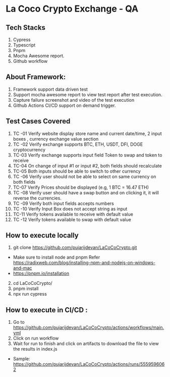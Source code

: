 # La Coco Crypto Exchange - QA

## Tech Stacks

1. Cypress
2. Typescript
3. Pnpm
4. Mocha Awesome report.
5. Github workflow

## About Framework:
1. Framework support data driven test
2. Support mocha awesome report to view test report after test execution.
3. Capture failure screenshot and video of the test execution
4. Github Actions CI/CD support on demand trigger.


## Test Cases Covered

1. TC -01 Verify website display store name and current date/time, 2 input boxes , currency exchange value section
2. TC -02 Verify exchange supports BTC, ETH, USDT, DFI, DOGE cryptocurrency
3. TC-03 Verify exchange supports input field Token to swap and token to receive
4. TC-04 On change of input #1 or input #2, both fields should recalculate
5. TC-05 Both inputs should be able to switch to other currency
6. TC -06 Verify user should not be able to select on same currency on both fields
7. TC-07 Verify Prices should be displayed (e.g, 1 BTC = 16.47 ETH)
8. TC -08 Verify user should have a swap button and on clicking it, it will reverse the currencies.
9. TC -09 Verify both input fields accepts numbers
10. TC -10 Verify Input Box does not accept string as input
11. TC-11 Verify tokens available to receive with default value
12. TC -12 Verify tokens available to swap with default value

## How to execute locally
1. git clone https://github.com/pujarijdevan/LaCoCoCrypto.git
- Make sure to install node and pnpm Refer https://radixweb.com/blog/installing-npm-and-nodejs-on-windows-and-mac
- https://pnpm.io/installation

2. cd LaCoCoCrypto/
3. pnpm install
4. npx run cypress

## How to execute in CI/CD : 
1. Go to https://github.com/pujarijdevan/LaCoCoCrypto/actions/workflows/main.yml
2. Click on run workflow
3. Wait for run to finish and click on artifacts to download the file to view the results in index.js
- Sample:  https://github.com/pujarijdevan/LaCoCoCrypto/actions/runs/5559596062
